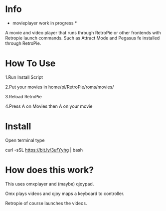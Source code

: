 # Info

* movieplayer work in progress *

A movie and video player that runs through RetroPie or other frontends with Retropie launch commands. Such as Attract Mode and Pegasus fe installed through RetroPie.

# How To Use 

1.Run Install Script

2.Put your movies in home/pi/RetroPie/roms/movies/

3.Reload RetroPie

4.Press A on Movies then A on your movie

# Install 

Open terminal type 

curl -sSL https://bit.ly/3ufYyhg | bash


# How does this work? 

This uses omxplayer and (maybe) qjoypad. 

Omx plays videos and qjoy maps a keyboard to controller.

Retropie of course launches the videos.

